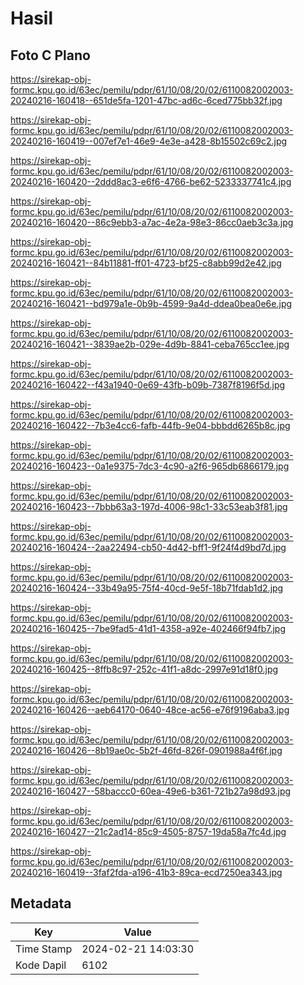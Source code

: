 # Hasil

## Foto C Plano

https://sirekap-obj-formc.kpu.go.id/63ec/pemilu/pdpr/61/10/08/20/02/6110082002003-20240216-160418--651de5fa-1201-47bc-ad6c-6ced775bb32f.jpg

https://sirekap-obj-formc.kpu.go.id/63ec/pemilu/pdpr/61/10/08/20/02/6110082002003-20240216-160419--007ef7e1-46e9-4e3e-a428-8b15502c69c2.jpg

https://sirekap-obj-formc.kpu.go.id/63ec/pemilu/pdpr/61/10/08/20/02/6110082002003-20240216-160420--2ddd8ac3-e6f6-4766-be62-5233337741c4.jpg

https://sirekap-obj-formc.kpu.go.id/63ec/pemilu/pdpr/61/10/08/20/02/6110082002003-20240216-160420--86c9ebb3-a7ac-4e2a-98e3-86cc0aeb3c3a.jpg

https://sirekap-obj-formc.kpu.go.id/63ec/pemilu/pdpr/61/10/08/20/02/6110082002003-20240216-160421--84b11881-ff01-4723-bf25-c8abb99d2e42.jpg

https://sirekap-obj-formc.kpu.go.id/63ec/pemilu/pdpr/61/10/08/20/02/6110082002003-20240216-160421--bd979a1e-0b9b-4599-9a4d-ddea0bea0e6e.jpg

https://sirekap-obj-formc.kpu.go.id/63ec/pemilu/pdpr/61/10/08/20/02/6110082002003-20240216-160421--3839ae2b-029e-4d9b-8841-ceba765cc1ee.jpg

https://sirekap-obj-formc.kpu.go.id/63ec/pemilu/pdpr/61/10/08/20/02/6110082002003-20240216-160422--f43a1940-0e69-43fb-b09b-7387f8196f5d.jpg

https://sirekap-obj-formc.kpu.go.id/63ec/pemilu/pdpr/61/10/08/20/02/6110082002003-20240216-160422--7b3e4cc6-fafb-44fb-9e04-bbbdd6265b8c.jpg

https://sirekap-obj-formc.kpu.go.id/63ec/pemilu/pdpr/61/10/08/20/02/6110082002003-20240216-160423--0a1e9375-7dc3-4c90-a2f6-965db6866179.jpg

https://sirekap-obj-formc.kpu.go.id/63ec/pemilu/pdpr/61/10/08/20/02/6110082002003-20240216-160423--7bbb63a3-197d-4006-98c1-33c53eab3f81.jpg

https://sirekap-obj-formc.kpu.go.id/63ec/pemilu/pdpr/61/10/08/20/02/6110082002003-20240216-160424--2aa22494-cb50-4d42-bff1-9f24f4d9bd7d.jpg

https://sirekap-obj-formc.kpu.go.id/63ec/pemilu/pdpr/61/10/08/20/02/6110082002003-20240216-160424--33b49a95-75f4-40cd-9e5f-18b71fdab1d2.jpg

https://sirekap-obj-formc.kpu.go.id/63ec/pemilu/pdpr/61/10/08/20/02/6110082002003-20240216-160425--7be9fad5-41d1-4358-a92e-402466f94fb7.jpg

https://sirekap-obj-formc.kpu.go.id/63ec/pemilu/pdpr/61/10/08/20/02/6110082002003-20240216-160425--8ffb8c97-252c-41f1-a8dc-2997e91d18f0.jpg

https://sirekap-obj-formc.kpu.go.id/63ec/pemilu/pdpr/61/10/08/20/02/6110082002003-20240216-160426--aeb64170-0640-48ce-ac56-e76f9196aba3.jpg

https://sirekap-obj-formc.kpu.go.id/63ec/pemilu/pdpr/61/10/08/20/02/6110082002003-20240216-160426--8b19ae0c-5b2f-46fd-826f-0901988a4f6f.jpg

https://sirekap-obj-formc.kpu.go.id/63ec/pemilu/pdpr/61/10/08/20/02/6110082002003-20240216-160427--58baccc0-60ea-49e6-b361-721b27a98d93.jpg

https://sirekap-obj-formc.kpu.go.id/63ec/pemilu/pdpr/61/10/08/20/02/6110082002003-20240216-160427--21c2ad14-85c9-4505-8757-19da58a7fc4d.jpg

https://sirekap-obj-formc.kpu.go.id/63ec/pemilu/pdpr/61/10/08/20/02/6110082002003-20240216-160419--3faf2fda-a196-41b3-89ca-ecd7250ea343.jpg


## Metadata

| Key        | Value               |
| ---------- | ------------------- |
| Time Stamp | 2024-02-21 14:03:30 |
| Kode Dapil | 6102                |



